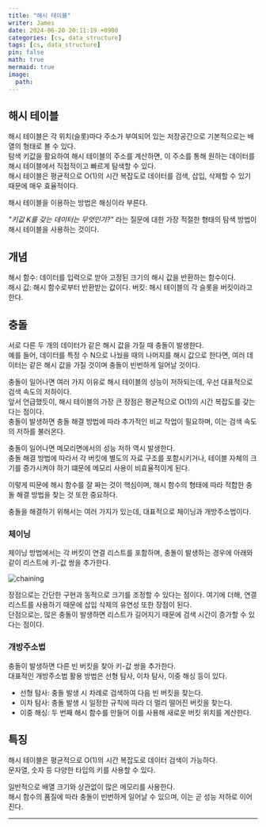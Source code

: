 ```yaml
---
title: "해시 테이블"
writer: James
date: 2024-06-20 20:11:19 +0900
categories: [cs, data_structure]
tags: [cs, data_structure]
pin: false
math: true
mermaid: true
image:
  path:
---
```


## 해시 테이블 

해시 테이블은 각 위치(슬롯)마다 주소가 부여되어 있는 저장공간으로 기본적으로는 배열의 형태로 볼 수 있다.  
탐색 키값을 활요하여 해시 테이블의 주소를 계산하면, 이 주소를 통해 원하는 데이터를 해시 테이블에서 직접적이고 빠르게 탐색할 수 있다.  
해시 테이블은 평균적으로 O(1)의 시간 복잡도로 데이터를 검색, 삽입, 삭제할 수 있기 때문에 매우 효율적이다.  

해시 테이블을 이용하는 방법은 해싱이라 부른다.  

*"키값 K를 갖는 데이터는 무엇인가?"* 라는 질문에 대한 가장 적절한 형태의 탐색 방법이 해시 테이블을 사용하는 것이다.  

## 개념

해시 함수: 데이터를 입력으로 받아 고정된 크기의 해시 값을 반환하는 함수이다.  
해시 값: 해시 함수로부터 반환받는 값이다. 
버킷: 해시 테이블의 각 슬롯을 버킷이라고 한다.  

## 충돌  

서로 다른 두 개의 데이터가 같은 해시 값을 가질 때 충돌이 발생한다.  
예를 들어, 데이터를 특정 수 N으로 나눴을 때의 나머지를 해시 값으로 한다면, 여러 데이터는 같은 해시 값을 가질 것이며 충돌이 빈번하게 일어날 것이다.  

충돌이 일어나면 여러 가지 이유로 해시 테이블의 성능이 저하되는데, 우선 대표적으로 검색 속도의 저하이다.  
앞서 언급했듯이, 해시 테이블의 가장 큰 장점은 평균적으로 O(1)의 시간 복잡도를 갖는다는 점이다.  
충돌이 발생하면 충돌 해결 방법에 따라 추가적인 비교 작업이 필요하며, 이는 검색 속도의 저하를 불러온다.  

충돌이 일어나면 메모리면에서의 성능 저하 역시 발생한다.  
충돌 해결 방법에 따라서 각 버킷에 별도의 자료 구조를 포함시키거나, 테이블 자체의 크기를 증가시켜야 하기 떄문에 메모리 사용이 비효율적이게 된다.  

이렇게 띠문에 해시 함수를 잘 짜는 것이 핵심이며, 해시 함수의 형태에 따라 적합한 충돌 해결 방법을 찾는 것 또한 중요하다.  

충돌을 해결하기 위해서는 여러 가지가 있는데, 대표적으로 체이닝과 개방주소법이다.  

### 체이닝 

체이닝 방법에서는 각 버킷이 연결 리스트를 포함하며, 충돌이 발생하는 경우에 아래와 같이 리스트에 키-값 쌍을 추가한다.  

![chaining](https://velog.velcdn.com/images%2Fleejuhwan%2Fpost%2Fc5007301-6cf0-42ef-bd0e-5e81cd11ad69%2Fseparate_chaining.png)  

장점으로는 간단한 구현과 동적으로 크기를 조정할 수 있다는 점이다. 여기에 더해, 연결 리스트를 사용하기 때문에 삽입 삭제의 유연성 또한 장점이 된다.  
단점으로는, 많은 충돌이 발생하면 리스트가 길어지기 때문에 검색 시간이 증가할 수 있다는 점이다.  

### 개방주소법 

충돌이 발생하면 다른 빈 버킷을 찾아 키-값 쌍을 추가한다.  
대표적인 개방주소법 활용 방법은 선형 탐사, 이차 탐사, 이중 해싱 등이 있다.  

- 선형 탐사: 충돌 발생 시 차례로 검색하여 다음 빈 버킷을 찾는다.  
- 이차 탐사: 충돌 발생 시 일정한 규칙에 따라 더 멀리 떨어진 버킷을 찾는다.  
- 이중 해싱: 두 번째 해시 함수를 만들어 이를 사용해 새로운 버킷 위치를 계산한다.  

## 특징  

해시 테이블은 평균적으로 O(1)의 시간 복잡도로 데이터 검색이 가능하다.  
문자열, 숫자 등 다양한 타입의 키를 사용할 수 있다.  

일반적으로 배열 크기와 상관없이 많은 메모리를 사용한다.  
해시 함수의 품질에 따라 충돌이 빈번하게 일어날 수 있으며, 이는 곧 성능 저하로 이어진다.  

<hr>